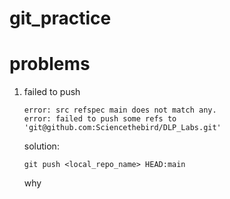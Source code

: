 # git_practice



# problems

1. failed to push
	```
	error: src refspec main does not match any.                      
	error: failed to push some refs to 'git@github.com:Sciencethebird/DLP_Labs.git'
	```
	solution:
	
	```
	git push <local_repo_name> HEAD:main
	``` 
	why
	